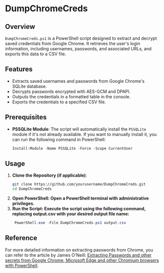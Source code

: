 # DumpChromeCreds

## Overview

`DumpChromeCreds.ps1` is a PowerShell script designed to extract and decrypt saved credentials from Google Chrome. It retrieves the user's login information, including usernames, passwords, and associated URLs, and exports this data to a CSV file.

## Features

- Extracts saved usernames and passwords from Google Chrome's SQLite database.
- Decrypts passwords encrypted with AES-GCM and DPAPI.
- Outputs the credentials in a formatted table in the console.
- Exports the credentials to a specified CSV file.

## Prerequisites

- **PSSQLite Module**: The script will automatically install the `PSSQLite` module if it's not already available. If you want to manually install it, you can run the following command in PowerShell:
  ```powershell
  Install-Module -Name PSSQLite -Force -Scope CurrentUser


## Usage

1. **Clone the Repository (if applicable)**:
   ```bash
   git clone https://github.com/yourusername/DumpChromeCreds.git
   cd DumpChromeCreds

2. **Open PowerShell: Open a PowerShell terminal with administrative privileges.**
3. **Run the Script: Execute the script using the following command, replacing output.csv with your desired output file name:**
   ```powershell
    PowerShell.exe -File DumpChromeCreds.ps1 output.csv


## Reference
For more detailed information on extracting passwords from Chrome, you can refer to the article by James O'Neill: [Extracting Passwords and other secrets from Google Chrome, Microsoft Edge and other Chromium browsers with PowerShell](https://jhoneill.github.io/powershell/2020/11/23/Chrome-Passwords.html).

